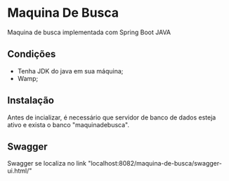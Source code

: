 # Maquina De Busca
Maquina de busca implementada com Spring Boot JAVA

## Condições
- Tenha JDK do java em sua máquina;
- Wamp;

## Instalação
Antes de incializar, é necessário que servidor de banco de dados esteja ativo e exista o banco "maquinadebusca".

## Swagger
Swagger se localiza no link "localhost:8082/maquina-de-busca/swagger-ui.html/"
